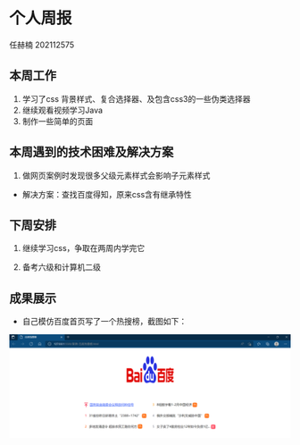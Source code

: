 # 个人周报

任赫楠  202112575

## 本周工作

1. 学习了css 背景样式、复合选择器、及包含css3的一些伪类选择器
2. 继续观看视频学习Java
3. 制作一些简单的页面

## 本周遇到的技术困难及解决方案

1. 做网页案例时发现很多父级元素样式会影响子元素样式

+ 解决方案：查找百度得知，原来css含有继承特性

## 下周安排

1. 继续学习css，争取在两周内学完它

2. 备考六级和计算机二级

## 成果展示

* 自己模仿百度首页写了一个热搜榜，截图如下：

![QQ截图20220318193800](img/QQ截图20220318193800.png)



